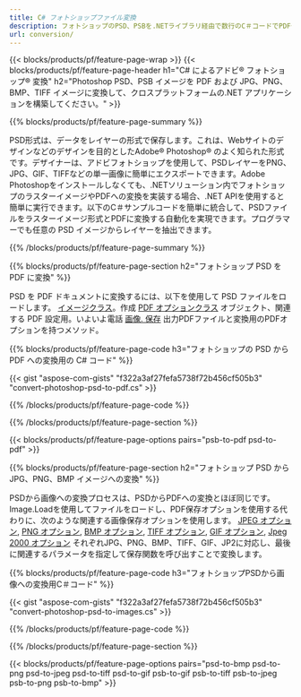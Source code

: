 ```yaml
---
title: C# フォトショップファイル変換
description: フォトショップのPSD、PSBを.NETライブラリ経由で数行のC＃コードでPDFやBMP、JPG、PNG、TIFFなどの画像に変換できます。
url: conversion/
---
```


{{< blocks/products/pf/feature-page-wrap >}}
{{< blocks/products/pf/feature-page-header h1="C# によるアドビ® フォトショップ® 変換" h2="Photoshop PSD、PSB イメージを PDF および JPG、PNG、BMP、TIFF イメージに変換して、クロスプラットフォームの.NET アプリケーションを構築してください。" >}}

{{% blocks/products/pf/feature-page-summary %}}

PSD形式は、データをレイヤーの形式で保存します。これは、Webサイトのデザインなどのデザインを目的としたAdobe® Photoshop® のよく知られた形式です。デザイナーは、アドビフォトショップを使用して、PSDレイヤーをPNG、JPG、GIF、TIFFなどの単一画像に簡単にエクスポートできます。Adobe Photoshopをインストールしなくても、.NETソリューション内でフォトショップのラスターイメージやPDFへの変換を実装する場合、.NET APIを使用すると簡単に実行できます。以下のC＃サンプルコードを簡単に統合して、PSDファイルをラスターイメージ形式とPDFに変換する自動化を実現できます。プログラマーでも任意の PSD イメージからレイヤーを抽出できます。


{{% /blocks/products/pf/feature-page-summary %}}

{{% blocks/products/pf/feature-page-section h2="フォトショップ PSD を PDF に変換" %}}

PSD を PDF ドキュメントに変換するには、以下を使用して PSD ファイルをロードします。 [イメージクラス](https://apireference.aspose.com/net/psd/aspose.psd/image)。作成 [PDF オプションクラス](https://apireference.aspose.com/net/psd/aspose.psd.imageoptions/pdfoptions) オブジェクト、関連する PDF 設定用。いよいよ電話 [画像. 保存](https://apireference.aspose.com/net/psd/aspose.psd.image/save/methods/3) 出力PDFファイルと変換用のPDFオプションを持つメソッド。

{{% blocks/products/pf/feature-page-code h3="フォトショップの PSD から PDF への変換用の C# コード" %}}

{{< gist "aspose-com-gists" "f322a3af27fefa5738f72b456cf505b3" "convert-photoshop-psd-to-pdf.cs" >}}

{{% /blocks/products/pf/feature-page-code %}}

{{% /blocks/products/pf/feature-page-section %}}

{{< blocks/products/pf/feature-page-options pairs="psb-to-pdf psd-to-pdf" >}}

{{% blocks/products/pf/feature-page-section h2="フォトショップ PSD から JPG、PNG、BMP イメージへの変換" %}}

PSDから画像への変換プロセスは、PSDからPDFへの変換とほぼ同じです。Image.Loadを使用してファイルをロードし、PDF保存オプションを使用する代わりに、次のような関連する画像保存オプションを使用します。 [JPEG オプション](https://apireference.aspose.com/net/psd/aspose.psd.imageoptions/jpegoptions), [PNG オプション](https://apireference.aspose.com/net/psd/aspose.psd.imageoptions/pngoptions),  [BMP オプション](https://apireference.aspose.com/net/psd/aspose.psd.imageoptions/bmpoptions), [TIFF オプション](https://apireference.aspose.com/net/psd/aspose.psd.imageoptions/tiffoptions),  [GIF オプション](https://apireference.aspose.com/net/psd/aspose.psd.imageoptions/gifoptions), [Jpeg 2000 オプション](https://apireference.aspose.com/net/psd/aspose.psd.imageoptions/jpeg2000options) それぞれJPG、PNG、BMP、TIFF、GIF、JP2に対応し、最後に関連するパラメータを指定して保存関数を呼び出すことで変換します。


{{% blocks/products/pf/feature-page-code h3="フォトショップPSDから画像への変換用C＃コード" %}}

{{< gist "aspose-com-gists" "f322a3af27fefa5738f72b456cf505b3" "convert-photoshop-psd-to-images.cs" >}}

{{% /blocks/products/pf/feature-page-code %}}

{{% /blocks/products/pf/feature-page-section %}}

{{< blocks/products/pf/feature-page-options pairs="psd-to-bmp psd-to-png psd-to-jpeg psd-to-tiff psd-to-gif psb-to-gif psb-to-tiff psb-to-jpeg psb-to-png psb-to-bmp" >}}
